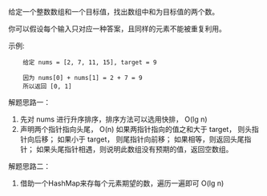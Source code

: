 给定一个整数数组和一个目标值，找出数组中和为目标值的两个数。

你可以假设每个输入只对应一种答案，且同样的元素不能被重复利用。

示例:

```
    给定 nums = [2, 7, 11, 15], target = 9
    
    因为 nums[0] + nums[1] = 2 + 7 = 9
    所以返回 [0, 1]
```


解题思路一：

1. 先对 nums 进行升序排序，排序方法可以选用快排， O(lg n)
2. 声明两个指针指向头尾，  O(n)
    如果两指针指向的值之和大于 target， 则头指针向后移； 
    如果小于 target， 则尾指针向前移；
    如果相等，则返回头尾指针；
    如果头尾指针相遇，则说明此数组没有预期的值，返回空数组。
    
解题思路二：
1. 借助一个HashMap来存每个元素期望的数，遍历一遍即可 O(lg n)
